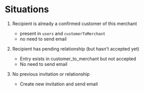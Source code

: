 # Situations

1. Recipient is already a confirmed customer of this merchant

   - present in `users` and `customerToMerchant`
   - no need to send email

2. Recipient has pending relationship (but hasn't accepted yet)

   - Entry exists in customer_to_merchant but not accepted
   - No need to send email

3. No previous invitation or relationship

   - Create new invitation and send email
